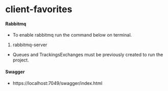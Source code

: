 # client-favorites

#### Rabbitmq
- To enable rabbitmq run the command below on terminal.

1. rabbitmq-server

- Queues and TrackingsExchanges must be previously created to run the project.

#### Swagger
- https://localhost:7049/swagger/index.html

